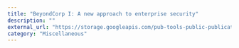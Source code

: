 ```yaml
---
title: "BeyondCorp I: A new approach to enterprise security"
description: ""
external_url: "https://storage.googleapis.com/pub-tools-public-publication-data/pdf/43231.pdf"
category: "Miscellaneous"
---
```

